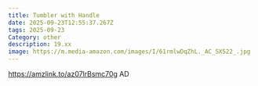 ```yaml
---
title: Tumbler with Handle
date: 2025-09-23T12:55:37.267Z
tags: 2025-09-23
Category: other
description: 19.xx
image: https://m.media-amazon.com/images/I/61rmlwDqZhL._AC_SX522_.jpg
---
```

https://amzlink.to/az07lrBsmc70g
AD